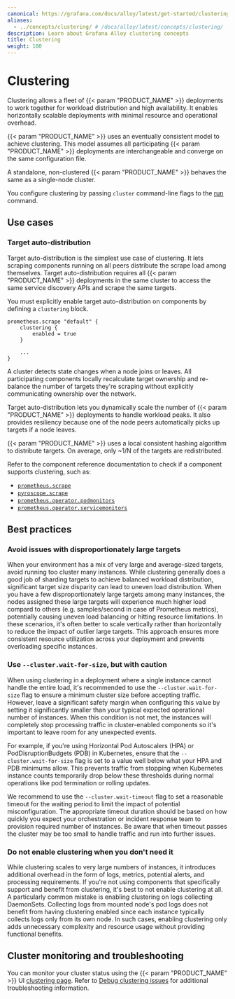 ```yaml
---
canonical: https://grafana.com/docs/alloy/latest/get-started/clustering/
aliases:
  - ../concepts/clustering/ # /docs/alloy/latest/concepts/clustering/
description: Learn about Grafana Alloy clustering concepts
title: Clustering
weight: 100
---
```


# Clustering

Clustering allows a fleet of {{< param "PRODUCT_NAME" >}} deployments to work together for workload distribution and high availability.
It enables horizontally scalable deployments with minimal resource and operational overhead.

{{< param "PRODUCT_NAME" >}} uses an eventually consistent model to achieve clustering.
This model assumes all participating {{< param "PRODUCT_NAME" >}} deployments are interchangeable and converge on the same configuration file.

A standalone, non-clustered {{< param "PRODUCT_NAME" >}} behaves the same as a single-node cluster.

You configure clustering by passing `cluster` command-line flags to the [run][] command.

## Use cases

### Target auto-distribution

Target auto-distribution is the simplest use case of clustering.
It lets scraping components running on all peers distribute the scrape load among themselves.
Target auto-distribution requires all {{< param "PRODUCT_NAME" >}} deployments in the same cluster to access the same service discovery APIs and scrape the same targets.

You must explicitly enable target auto-distribution on components by defining a `clustering` block.

```alloy
prometheus.scrape "default" {
    clustering {
        enabled = true
    }

    ...
}
```

A cluster detects state changes when a node joins or leaves.
All participating components locally recalculate target ownership and re-balance the number of targets they're scraping without explicitly communicating ownership over the network.

Target auto-distribution lets you dynamically scale the number of {{< param "PRODUCT_NAME" >}} deployments to handle workload peaks.
It also provides resiliency because one of the node peers automatically picks up targets if a node leaves.

{{< param "PRODUCT_NAME" >}} uses a local consistent hashing algorithm to distribute targets.
On average, only ~1/N of the targets are redistributed.

Refer to the component reference documentation to check if a component supports clustering, such as:

- [`prometheus.scrape`][prometheus.scrape]
- [`pyroscope.scrape`][pyroscope.scrape]
- [`prometheus.operator.podmonitors`][prometheus.operator.podmonitors]
- [`prometheus.operator.servicemonitors`][prometheus.operator.servicemonitors]

## Best practices

### Avoid issues with disproportionately large targets

When your environment has a mix of very large and average-sized targets, avoid running too cluster many instances. While clustering generally does a good job of sharding targets to achieve balanced workload distribution, significant target size disparity can lead to uneven load distribution. When you have a few disproportionately large targets among many instances, the nodes assigned these large targets will experience much higher load compard to others (e.g. samples/second in case of Prometheus metrics), potentially causing uneven load balancing or hitting resource limitations. In these scenarios, it's often better to scale vertically rather than horizontally to reduce the impact of outlier large targets. This approach ensures more consistent resource utilization across your deployment and prevents overloading specific instances.

### Use `--cluster.wait-for-size`, but with caution

When using clustering in a deployment where a single instance cannot handle the entire load, it's recommended to use the `--cluster.wait-for-size` flag to ensure a minimum cluster size before accepting traffic. However, leave a significant safety margin when configuring this value by setting it significantly smaller than your typical expected operational number of instances. When this condition is not met, the instances will completely stop processing traffic in cluster-enabled components so it's important to leave room for any unexpected events.

For example, if you're using Horizontal Pod Autoscalers (HPA) or PodDisruptionBudgets (PDB) in Kubernetes, ensure that the `--cluster.wait-for-size` flag is set to a value well below what your HPA and PDB minimums allow. This prevents traffic from stopping when Kubernetes instance counts temporarily drop below these thresholds during normal operations like pod termination or rolling updates.

We recommend to use the `--cluster.wait-timeout` flag to set a reasonable timeout for the waiting period to limit the impact of potential misconfiguration. The appropriate timeout duration should be based on how quickly you expect your orchestration or incident response team to provision required number of instances. Be aware that when timeout passes the cluster may be too small to handle traffic and run into further issues.

### Do not enable clustering when you don't need it

While clustering scales to very large numbers of instances, it introduces additional overhead in the form of logs, metrics, potential alerts, and processing requirements. If you're not using components that specifically support and benefit from clustering, it's best to not enable clustering at all. A particularly common mistake is enabling clustering on logs collecting DaemonSets. Collecting logs from mounted node's pod logs does not benefit from having clustering enabled since each instance typically collects logs only from its own node. In such cases, enabling clustering only adds unnecessary complexity and resource usage without providing functional benefits.

## Cluster monitoring and troubleshooting

You can monitor your cluster status using the {{< param "PRODUCT_NAME" >}} UI [clustering page][].
Refer to [Debug clustering issues][debugging] for additional troubleshooting information.

[run]: ../../reference/cli/run/#clustering
[prometheus.scrape]: ../../reference/components/prometheus/prometheus.scrape/#clustering
[pyroscope.scrape]: ../../reference/components/pyroscope/pyroscope.scrape/#clustering
[prometheus.operator.podmonitors]: ../../reference/components/prometheus/prometheus.operator.podmonitors/#clustering
[prometheus.operator.servicemonitors]: ../../reference/components/prometheus/prometheus.operator.servicemonitors/#clustering
[clustering page]: ../../troubleshoot/debug/#clustering-page
[debugging]: ../../troubleshoot/debug/#debug-clustering-issues
